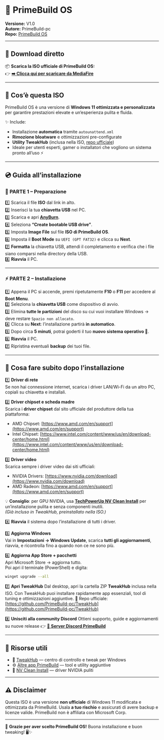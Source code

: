 # 🧩 PrimeBuild OS  
**Versione:** V1.0  
**Autore:** PrimeBuild-pc  
**Repo:** [PrimeBuild OS](https://github.com/PrimeBuild-pc/PrimeBuild-OS)  

---

## 🚀 Download diretto  
📦 **Scarica la ISO ufficiale di PrimeBuild OS:**  
👉 [**➡️ Clicca qui per scaricare da MediaFire**](https://www.mediafire.com/file/mlo4xrfhv1k378u/Prime-Build-OS.zip/file)

---

## 🔧 Cos’è questa ISO  
PrimeBuild OS è una versione di **Windows 11 ottimizzata e personalizzata** per garantire prestazioni elevate e un’esperienza pulita e fluida.  

✨ Include:
- Installazione **automatica** tramite `autounattend.xml`  
- **Rimozione bloatware** e ottimizzazioni pre-configurate  
- **Utility TweakHub** (inclusa nella ISO, [repo ufficiale](https://github.com/PrimeBuild-pc/TweakHub))  
- Ideale per utenti esperti, gamer o installatori che vogliono un sistema pronto all’uso ⚡  

---

## 💿 Guida all’installazione  

### 💽 **PARTE 1 – Preparazione**
1️⃣ Scarica il file **ISO** dal link in alto.  
2️⃣ Inserisci la tua **chiavetta USB** nel PC.  
3️⃣ Scarica e apri **[AnyBurn](https://anyburn.com/)**.  
4️⃣ Seleziona **“Create bootable USB drive”**.  
5️⃣ Imposta **Image File** sul file **ISO di PrimeBuild OS**.  
6️⃣ Imposta il **Boot Mode** su `UEFI (GPT FAT32)` e clicca su **Next**.  
7️⃣ **Formatta** la chiavetta USB, attendi il completamento e verifica che i file siano comparsi nella directory della USB.  
8️⃣ **Riavvia** il PC.  

---

### ⚡ **PARTE 2 – Installazione**
1️⃣ Appena il PC si accende, premi ripetutamente **F10** o **F11** per accedere al **Boot Menu**.  
2️⃣ Seleziona la **chiavetta USB** come dispositivo di avvio.  
3️⃣ Elimina **tutte le partizioni** del disco su cui vuoi installare Windows → deve restare `Spazio non allocato`.  
4️⃣ Clicca su **Next**: l’installazione partirà **in automatico**.  
5️⃣ Dopo circa **5 minuti**, potrai goderti il tuo **nuovo sistema operativo 🚀**.  
6️⃣ **Riavvia** il PC.  
7️⃣ Ripristina eventuali **backup** dei tuoi file.  

---

## 🧰 Cosa fare subito dopo l’installazione  

1️⃣ **Driver di rete**  
Se non hai connessione internet, scarica i driver LAN/Wi-Fi da un altro PC, copiali su chiavetta e installali.  

2️⃣ **Driver chipset e scheda madre**  
Scarica i **driver chipset** dal sito ufficiale del produttore della tua piattaforma:  
- AMD Chipset: [https://www.amd.com/en/support](https://www.amd.com/en/support)  
- Intel Chipset: [https://www.intel.com/content/www/us/en/download-center/home.html](https://www.intel.com/content/www/us/en/download-center/home.html)

3️⃣ **Driver video**  
Scarica sempre i driver video dai siti ufficiali:  
- NVIDIA Drivers: [https://www.nvidia.com/download](https://www.nvidia.com/download)  
- AMD Radeon: [https://www.amd.com/en/support](https://www.amd.com/en/support)  

💡 **Consiglio**: per GPU NVIDIA, usa [**TechPowerUp NV Clean Install**](https://www.techpowerup.com/download/techpowerup-nvcleanstall/) per un’installazione pulita e senza componenti inutili.  
*(Già incluso in TweakHub, preinstallato nella ISO.)*

4️⃣ **Riavvia** il sistema dopo l’installazione di tutti i driver.  

5️⃣ **Aggiorna Windows**  
Vai in **Impostazioni → Windows Update**, scarica **tutti gli aggiornamenti**, riavvia, e ricontrolla fino a quando non ce ne sono più.  

6️⃣ **Aggiorna App Store + pacchetti**  
Apri Microsoft Store → aggiorna tutto.  
Poi apri il terminale (PowerShell) e digita:  
```bash
winget upgrade --all
````

7️⃣ **Apri TweakHub**
Dal desktop, apri la cartella ZIP **TweakHub** inclusa nella ISO.
Con TweakHub puoi installare rapidamente app essenziali, tool di tuning e ottimizzazioni aggiuntive.
🔗 Repo ufficiale: [https://github.com/PrimeBuild-pc/TweakHub](https://github.com/PrimeBuild-pc/TweakHub)

8️⃣ **Unisciti alla community Discord**
Ottieni supporto, guide e aggiornamenti su nuove release 👉
[🎯 **Server Discord PrimeBuild**](https://discord.gg/jBNk2vXKKd)

---

## 📂 Risorse utili

* 🧠 [TweakHub](https://github.com/PrimeBuild-pc/TweakHub) — centro di controllo e tweak per Windows
* ⚙️ [Altre app PrimeBuild](https://github.com/PrimeBuild-pc?tab=repositories) — tool e utility aggiuntive
* 🧩 [NV Clean Install](https://www.techpowerup.com/download/techpowerup-nvcleanstall/) — driver NVIDIA puliti

---

## ⚠️ Disclaimer

Questa ISO è una versione **non ufficiale** di Windows 11 modificata e ottimizzata da PrimeBuild.
Usala **a tuo rischio** e assicurati di avere backup e licenze valide.
PrimeBuild non è affiliata con Microsoft Corp.

---

💬 **Grazie per aver scelto PrimeBuild OS!**
Buona installazione e buon tweaking! 🖥️✨

